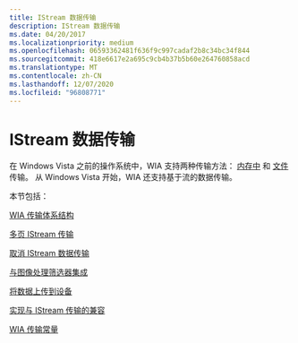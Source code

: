 ```yaml
---
title: IStream 数据传输
description: IStream 数据传输
ms.date: 04/20/2017
ms.localizationpriority: medium
ms.openlocfilehash: 06593362481f636f9c997cadaf2b8c34bc34f844
ms.sourcegitcommit: 418e6617e2a695c9cb4b37b5b60e264760858acd
ms.translationtype: MT
ms.contentlocale: zh-CN
ms.lasthandoff: 12/07/2020
ms.locfileid: "96808771"
---
```

# <a name="istream-data-transfers"></a>IStream 数据传输


在 Windows Vista 之前的操作系统中，WIA 支持两种传输方法： [内存中](in-memory-transfers.md) 和 [文件](file-transfers.md) 传输。 从 Windows Vista 开始，WIA 还支持基于流的数据传输。

本节包括：

[WIA 传输体系结构](wia-transfer-architecture.md)

[多页 IStream 传输](multipage-istream-transfers.md)

[取消 IStream 数据传输](cancellation-of-istream-data-transfers.md)

[与图像处理筛选器集成](integration-with-the-image-processing-filter.md)

[将数据上传到设备](uploading-data-to-a-device.md)

[实现与 IStream 传输的兼容](achieving-compatibility-with-istream-transfers.md)

[WIA 传输常量](wia-transfer-constants.md)

 

 




